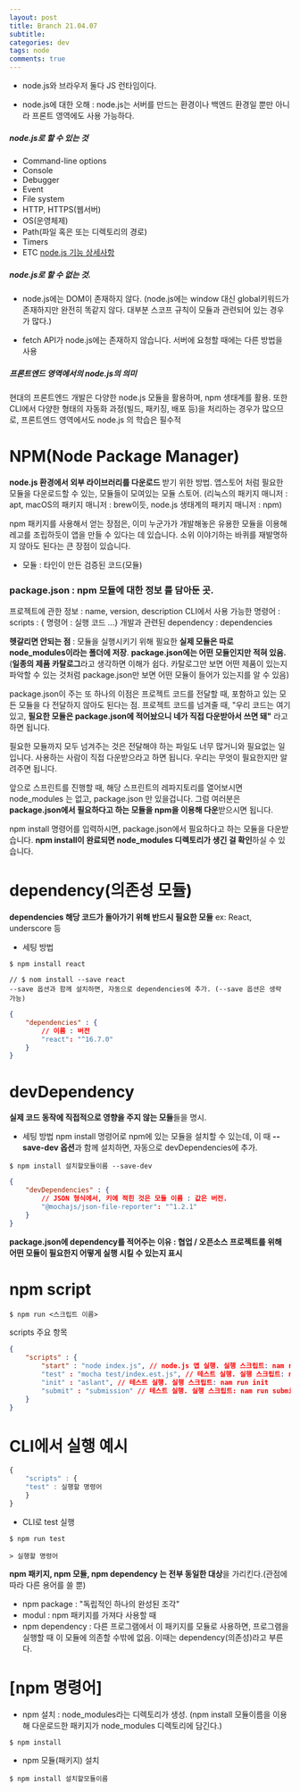 ```yaml
---  
layout: post  
title: Branch 21.04.07
subtitle: 
categories: dev
tags: node
comments: true  
--- 
```


- node.js와 브라우저 둘다 JS 런타임이다.

- node.js에 대한 오해 : node.js는 서버를 만드는 환경이나 백엔드 환경일 뿐만 아니라 프론트 영역에도 사용 가능하다.

##### node.js로 할 수 있는 것

- Command-line options 
- Console 
- Debugger 
- Event	
- File system
- HTTP, HTTPS(웹서버)	
- OS(운영체제)
- Path(파일 혹은 또는 디렉토리의 경로)
- Timers
- ETC
[node.js 기능 상세사항](https://nodejs.org/dist/latest-v14.x/docs/api/)

##### node.js로 할 수 없는 것.

- node.js에는 DOM이 존재하지 않다. (node.js에는 window 대신 global키워드가 존재하지만 완전히 똑같지 않다. 대부분 스코프 규칙이 모듈과 관련되어 있는 경우가 많다.)

- fetch API가 node.js에는 존재하지 않습니다. 서버에 요청할 때에는 다른 방법을 사용

##### 프론트엔드 영역에서의 node.js의 의미

현대의 프론트엔드 개발은 다양한 node.js 모듈을 활용하며, npm 생태계를 활용. 또한 CLI에서 다양한 형태의 자동화 과정(빌드, 패키징, 배포 등)을 처리하는 경우가 많으므로, 프론트엔드 영역에서도 node.js 의 학습은 필수적


# NPM(Node Package Manager)

**node.js 환경에서 외부 라이브러리를 다운로드** 받기 위한 방법. 앱스토어 처럼 필요한 모듈을 다운로드할 수 있는, 모듈들이 모여있는 모듈 스토어. (리눅스의 패키지 매니저 : apt, macOS의 패키지 매니저 : brew이듯,  node.js 생태계의 패키지 매니저 : npm)

npm 패키지를 사용해서 얻는 장점은, 이미 누군가가 개발해놓은 유용한 모듈을 이용해 레고를 조립하듯이 앱을 만들 수 있다는 데 있습니다. 소위 이야기하는 바퀴를 재발명하지 않아도 된다는 큰 장점이 있습니다.

- 모듈 : 타인이 만든 검증된 코드(모듈) 

### package.json : npm 모듈에 대한 정보 를 담아둔 곳. 

프로젝트에 관한 정보 : name, version, description
CLI에서 사용 가능한 명령어 : scripts : { 명령어 : 실행 코드 ...}
개발과 관련된 dependency : dependencies

**헷갈리면 안되는 점** : 모듈을 실행시키기 위해 필요한 **실제 모듈은 따로 node_modules이라는 폴더에 저장**. **package.json에는 어떤 모듈인지만 적혀 있음.** (**일종의 제품 카탈로그**라고 생각하면 이해가 쉽다.  카탈로그만 보면 어떤 제품이 있는지 파악할 수 있는 것처럼 package.json만 보면 어떤 모듈이 들어가 있는지를 알 수 있음)

package.json이 주는 또 하나의 이점은 프로젝트 코드를 전달할 때, 포함하고 있는 모든 모듈을 다 전달하지 않아도 된다는 점. 프로젝트 코드를 넘겨줄 때, "우리 코드는 여기 있고, **필요한 모듈은 package.json에 적어놨으니 네가 직접 다운받아서 쓰면 돼"** 라고 하면 됩니다.

필요한 모듈까지 모두 넘겨주는 것은 전달해야 하는 파일도 너무 많거니와 필요없는 일입니다. 사용하는 사람이 직접 다운받으라고 하면 됩니다. 우리는 무엇이 필요한지만 알려주면 됩니다.

앞으로 스프린트를 진행할 때, 해당 스프린트의 레파지토리를 열어보시면 node_modules 는 없고, package.json 만 있을겁니다. 그럼 여러분은 **package.json에서 필요하다고 하는 모듈을 npm을 이용해 다운**받으시면 됩니다.

npm install 명령어를 입력하시면, package.json에서 필요하다고 하는 모듈을 다운받습니다. **npm install이 완료되면 node_modules 디렉토리가 생긴 걸 확인**하실 수 있습니다.


# dependency(의존성 모듈) 

**dependencies 해당 코드가 돌아가기 위해 반드시 필요한 모듈**
ex: React, underscore 등

- 세팅 방법

```
$ npm install react

// $ nom install --save react
--save 옵션과 함께 설치하면, 자동으로 dependencies에 추가. (--save 옵션은 생략 가능)
```

```json
{
	"dependencies" : { 
		// 이름 : 버전
		"react": "^16.7.0"
	}
}
```

# devDependency

**실제 코드 동작에 직접적으로 영향을 주지 않는 모듈**들을 명시. 

- 세팅 방법
npm install 명령어로 npm에 있는 모듈을 설치할 수 있는데, 이 때 **--save-dev 옵션**과 함께 설치하면, 자동으로 devDependencies에 추가.

```
$ npm install 설치할모듈이름 --save-dev
```

```json
{
	"devDependencies" : { 
		// JSON 형식에서, 키에 적힌 것은 모듈 이름 : 값은 버전. 
		"@mochajs/json-file-reporter": "^1.2.1"
	}
}
```

**package.json에 dependency를 적어주는 이유 : 협업 / 오픈소스 프로젝트를 위해 어떤 모듈이 필요한지 어떻게 실행 시킬 수 있는지 표시**

# npm script

```
$ npm run <스크립트 이름>
```

scripts 주요 항목

```json
{ 	
    "scripts" : { 
		"start" : "node index.js", // node.js 앱 실행. 실행 스크립트: nam run start
		"test" : "mocha test/index.est.js", // 테스트 실행. 실행 스크립트: nam run test
		"init" : "aslant", // 테스트 실행. 실행 스크립트: nam run init
		"submit" : "submission" // 테스트 실행. 실행 스크립트: nam run submit	
    }
}
```

# CLI에서 실행 예시

```js
{ 	
    "scripts" : { 		
    "test" : 실행할 명령어	
    }
}
```

- CLI로 test 실행

```
$ npm run test 

> 실행할 명령어
```
 
**npm 패키지, npm 모듈, npm dependency 는 전부 동일한 대상**을 가리킨다.(관점에 따라 다른 용어를 쓸 뿐)

- npm package : "독립적인 하나의 완성된 조각"
- modul : npm 패키지를 가져다 사용할 때
- npm dependency : 다른 프로그램에서 이 패키지를 모듈로 사용하면, 프로그램을 실행할 때 이 모듈에 의존할 수밖에 없음. 이때는 dependency(의존성)라고 부른다.


# [npm 명령어]

- npm 설치 : node_modules라는 디렉토리가 생성. 
(npm install 모듈이름을 이용해 다운로드한 패키지가 node_modules 디렉토리에 담긴다.)

```
$ npm install
```

- npm 모듈(패키지) 설치

```
$ npm install 설치할모듈이름
```
